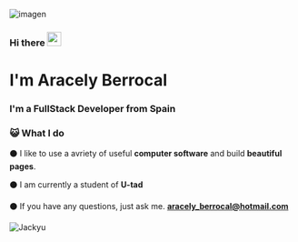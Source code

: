 

![imagen](https://user-images.githubusercontent.com/79402005/160846074-d7f5c7cb-aa79-4945-8059-623da9dab7af.png)

### Hi there <img src="https://media.giphy.com/media/hvRJCLFzcasrR4ia7z/giphy.gif" width="25px">

# I'm Aracely Berrocal

### I'm a FullStack Developer from Spain 

### 😺 What I do 

⚫ I like to use a avriety of useful **computer software** and build **beautiful pages**.

⚫ I am currently a student of **U-tad**

⚫ If you have any questions, just ask me. **aracely_berrocal@hotmail.com**

<img align="center"  src="https://github-readme-stats.vercel.app/api?username=celybe&count_private=true&show_icons=true" alt="Jackyu" />


